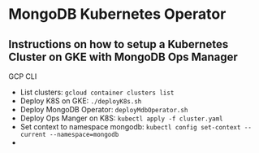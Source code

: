 # MongoDB Kubernetes Operator

## Instructions on how to setup a Kubernetes Cluster on GKE with MongoDB Ops Manager 


GCP CLI
- List clusters: `gcloud container clusters list`
- Deploy K8S on GKE: `./deployK8s.sh`
- Deploy MongoDB Operator: `deployMdbOperator.sh`
- Deploy Ops Manger on K8S: `kubectl apply -f cluster.yaml`
- Set context to namespace mongodb: `kubectl config set-context --current --namespace=mongodb`
- 


